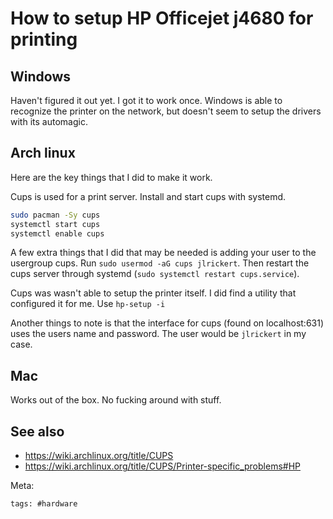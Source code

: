 # How to setup HP Officejet j4680 for printing

## Windows

Haven't figured it out yet. I got it to work once. Windows is able to recognize the printer on the network, but doesn't seem to setup the drivers with its automagic.

## Arch linux

Here are the key things that I did to make it work.

Cups is used for a print server. Install and start cups with systemd.

```bash
sudo pacman -Sy cups
systemctl start cups
systemctl enable cups
```

A few extra things that I did that may be needed is adding your user to the usergroup cups. Run `sudo usermod -aG cups jlrickert`. Then restart the cups server through systemd (`sudo systemctl restart cups.service`).

Cups was wasn't able to setup the printer itself. I did find a utility that configured it for me. Use `hp-setup -i`

Another things to note is that the interface for cups (found on localhost:631) uses the users name and password. The user would be `jlrickert` in my case.

## Mac

Works out of the box. No fucking around with stuff.

## See also

- https://wiki.archlinux.org/title/CUPS
- https://wiki.archlinux.org/title/CUPS/Printer-specific_problems#HP

Meta:

    tags: #hardware
